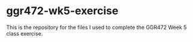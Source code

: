 # ggr472-wk5-exercise
 This is the repository for the files I used to complete the GGR472 Week 5 class exercise.
